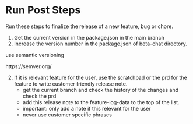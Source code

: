 # Run Post Steps

Run these steps to finalize the release of a new feature, bug or chore.

1. Get the current version in the package.json in the main branch
2. Increase the version number in the package.json of beta-chat directory.

use semantic versioning

<link>
https://semver.org/
</link>

2. If it is relevant feature for the user, use the scratchpad or the prd for the feature to write customer friendly release note.
   - get the current branch and check the history of the changes and check the prd
   - add this release note to the feature-log-data to the top of the list.
   - important: only add a note if this relevant for the user
   - never use customer specific phrases
